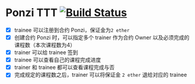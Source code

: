 Ponzi TTT
[![Build Status](https://travis-ci.org/cryptedit/ponzi-TTT.svg?branch=master)](https://travis-ci.org/cryptedit/ponzi-TTT)
===
- [x] trainee 可以注册到合约 Ponzi，保证金为`2 ether`
- [x] 创建合约 Ponzi 时，可以指定多个 trainer 作为合约 Owner 以及必须完成的课程数（本次课程数为4）
- [x] trainer 可以给 trainee 签到
- [x] trainee 可以查看自己的课程完成进度
- [x] trainer 和 trainee 都可以查看课程完成与否
- [x] 完成规定的课程数之后，trainer 可以将保证金 `2 ether` 退给对应的 trainee
